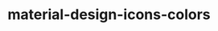 # material-design-icons-colors
[red]:        "#F44336" (https://github.com/GreenRaccoon23/material-design-icons-colors/blob/master/red%2F44336/ic_android_48px.svg)  
[pink]:       "#E91E63" (https://github.com/GreenRaccoon23/material-design-icons-colors/blob/master/pink%2E91E63/ic_android_48px.svg)  
[purple]:     "#9C27B0" (https://github.com/GreenRaccoon23/material-design-icons-colors/blob/master/purple%29C27B0/ic_android_48px.svg)  
[deeppurple]: "#673AB7" (https://github.com/GreenRaccoon23/material-design-icons-colors/blob/master/deeppurple%2673AB7/ic_android_48px.svg)  
[indigo]:     "#3F51B5" (https://github.com/GreenRaccoon23/material-design-icons-colors/blob/master/indigo%23F51B5/ic_android_48px.svg)  
[blue]:       "#2196F3" (https://github.com/GreenRaccoon23/material-design-icons-colors/blob/master/blue%22196F3/ic_android_48px.svg)  
[lightblue]:  "#03A9F4" (https://github.com/GreenRaccoon23/material-design-icons-colors/blob/master/lightblue%203A9F4/ic_android_48px.svg)  
[cyan]:       "#00BCD4" (https://github.com/GreenRaccoon23/material-design-icons-colors/blob/master/cyan%200BCD4/ic_android_48px.svg)  
[teal]:       "#009688" (https://github.com/GreenRaccoon23/material-design-icons-colors/blob/master/teal%2009688/ic_android_48px.svg)  
[green]:      "#4CAF50" (https://github.com/GreenRaccoon23/material-design-icons-colors/blob/master/green%24CAF50/ic_android_48px.svg)  
[green-2]:    "#00C853" (https://github.com/GreenRaccoon23/material-design-icons-colors/blob/master/green-2%200C853/ic_android_48px.svg)  
[green-3]:    "#00E676" (https://github.com/GreenRaccoon23/material-design-icons-colors/blob/master/green-3%200E676/ic_android_48px.svg)  
[green-4]:    "#00C853" (https://github.com/GreenRaccoon23/material-design-icons-colors/blob/master/green-4%200C853/ic_android_48px.svg)  
[lightgreen]: "#8BC34A" (https://github.com/GreenRaccoon23/material-design-icons-colors/blob/master/lightgreen%28BC34A/ic_android_48px.svg)  
[lime]:       "#CDDC39" (https://github.com/GreenRaccoon23/material-design-icons-colors/blob/master/lime%2CDDC39/ic_android_48px.svg)  
[yellow]:     "#FFEB3B" (https://github.com/GreenRaccoon23/material-design-icons-colors/blob/master/yellow%2FFEB3B/ic_android_48px.svg)  
[amber]:      "#FFC107" (https://github.com/GreenRaccoon23/material-design-icons-colors/blob/master/amber%2FFC107/ic_android_48px.svg)  
[orange]:     "#FF9800" (https://github.com/GreenRaccoon23/material-design-icons-colors/blob/master/orange%2FF9800/ic_android_48px.svg)  
[deeporange]: "#FF5722" (https://github.com/GreenRaccoon23/material-design-icons-colors/blob/master/deeporange%2FF5722/ic_android_48px.svg)  
[brown]:      "#795548" (https://github.com/GreenRaccoon23/material-design-icons-colors/blob/master/brown%2795548/ic_android_48px.svg)  
[grey]:       "#9E9E9E" (https://github.com/GreenRaccoon23/material-design-icons-colors/blob/master/grey%29E9E9E/ic_android_48px.svg)  
[bluegrey]:   "#607D8B" (https://github.com/GreenRaccoon23/material-design-icons-colors/blob/master/bluegrey%2607D8B/ic_android_48px.svg)  
